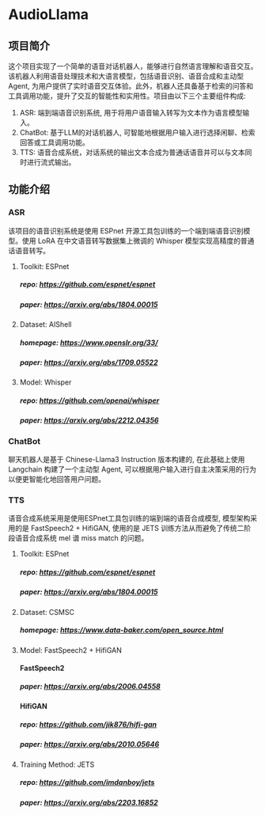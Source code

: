 # AudioLlama
## 项目简介
这个项目实现了一个简单的语音对话机器人，能够进行自然语言理解和语音交互。该机器人利用语音处理技术和大语言模型，包括语音识别、语音合成和主动型Agent, 为用户提供了实时语音交互体验。此外，机器人还具备基于检索的问答和工具调用功能，提升了交互的智能性和实用性。项目由以下三个主要组件构成:
1. ASR: 端到端语音识别系统, 用于将用户语音输入转写为文本作为语言模型输入。
2. ChatBot: 基于LLM的对话机器人, 可智能地根据用户输入进行选择闲聊、检索回答或工具调用功能。
3. TTS: 语音合成系统，对话系统的输出文本合成为普通话语音并可以与文本同时进行流式输出。

## 功能介绍
### ASR
该项目的语音识别系统是使用 ESPnet 开源工具包训练的一个端到端语音识别模型。使用 LoRA 在中文语音转写数据集上微调的 Whisper 模型实现高精度的普通话语音转写。
1. Toolkit: ESPnet
   ##### repo: https://github.com/espnet/espnet
   ##### paper: https://arxiv.org/abs/1804.00015
3. Dataset: AIShell
   ##### homepage: https://www.openslr.org/33/
   ##### paper: https://arxiv.org/abs/1709.05522
5. Model: Whisper 
   ##### repo: https://github.com/openai/whisper
   ##### paper: https://arxiv.org/abs/2212.04356
### ChatBot
聊天机器人是基于 Chinese-Llama3 Instruction 版本构建的, 在此基础上使用 Langchain 构建了一个主动型 Agent, 可以根据用户输入进行自主决策采用的行为以便更智能化地回答用户问题。
### TTS
语音合成系统采用是使用ESPnet工具包训练的端到端的语音合成模型, 模型架构采用的是 FastSpeech2 + HifiGAN, 使用的是 JETS 训练方法从而避免了传统二阶段语音合成系统 mel 谱 miss match 的问题。
1. Toolkit: ESPnet
   ##### repo: https://github.com/espnet/espnet
   ##### paper: https://arxiv.org/abs/1804.00015
2. Dataset: CSMSC
   ##### homepage: https://www.data-baker.com/open_source.html
3. Model: FastSpeech2 + HifiGAN
   #### FastSpeech2
     ##### paper: https://arxiv.org/abs/2006.04558
   #### HifiGAN
     ##### repo: https://github.com/jik876/hifi-gan
     ##### paper: https://arxiv.org/abs/2010.05646
4. Training Method: JETS
   ##### repo: https://github.com/imdanboy/jets
   ##### paper: https://arxiv.org/abs/2203.16852
